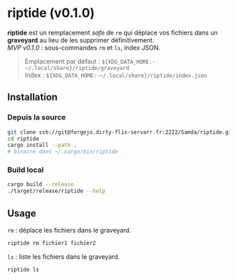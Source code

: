 # riptide (v0.1.0)

**riptide** est un remplacement _safe_ de `rm` qui déplace vos fichiers dans un **graveyard**
au lieu de les supprimer définitivement.  
_MVP v0.1.0 :_ sous-commandes `rm` et `ls`, index JSON.

> Emplacement par défaut : `${XDG_DATA_HOME:-~/.local/share}/riptide/graveyard`  
> Index : `${XDG_DATA_HOME:-~/.local/share}/riptide/index.json`

## Installation

### Depuis la source

```bash
git clone ssh://git@forgejo.dirty-flix-servarr.fr:2222/Samda/riptide.git
cd riptide
cargo install --path .
# binaire dans ~/.cargo/bin/riptide
```

### Build local

```bash
cargo build --release
./target/release/riptide --help
```

## Usage

`rm` : déplace les fichiers dans le graveyard.

```bash
riptide rm fichier1 fichier2
```

`ls` : liste les fichiers dans le graveyard.

```bash
riptide ls
```
